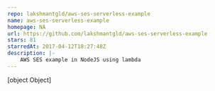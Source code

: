 ```yaml
---
repo: lakshmantgld/aws-ses-serverless-example
name: aws-ses-serverless-example
homepage: NA
url: https://github.com/lakshmantgld/aws-ses-serverless-example
stars: 81
starredAt: 2017-04-12T18:27:48Z
description: |-
    AWS SES example in NodeJS using lambda
---
```


[object Object]
